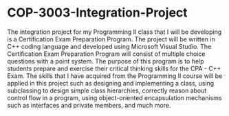 # COP-3003-Integration-Project
The integration project for my Programming II class that I will be developing is a Certification Exam Preparation Program. The project will be written in C++ coding language and developed using Microsoft Visual Studio. The Certification Exam Preparation Program will consist of multiple choice questions with a point system. The purpose of this program is to help students prepare and exercise their critical thinking skills for the CPA - C++ Exam. The skills that I have acquired from the Programming II course will be applied in this project such as designing and implementing a class, using subclassing to design simple class hierarchies, correctly reason about control flow in a program, using object-oriented encapsulation mechanisms such as interfaces and private members, and much more. 
